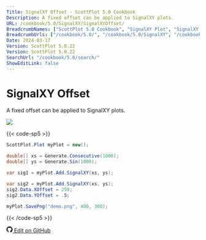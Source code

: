 ```yaml
---
Title: SignalXY Offset - ScottPlot 5.0 Cookbook
Description: A fixed offset can be applied to SignalXY plots.
URL: /cookbook/5.0/SignalXY/SignalXYOffset/
BreadcrumbNames: ["ScottPlot 5.0 Cookbook", "SignalXY Plot", "SignalXY Offset"]
BreadcrumbUrls: ["/cookbook/5.0/", "/cookbook/5.0/SignalXY", "/cookbook/5.0/SignalXY/SignalXYOffset"]
Date: 2024-03-17
Version: ScottPlot 5.0.22
Version: ScottPlot 5.0.22
SearchUrl: "/cookbook/5.0/search/"
ShowEditLink: false
---
```


# SignalXY Offset


A fixed offset can be applied to SignalXY plots.

[![](/cookbook/5.0/images/SignalXYOffset.png?240316205800)](/cookbook/5.0/images/SignalXYOffset.png?240316205800)

{{< code-sp5 >}}

```cs
ScottPlot.Plot myPlot = new();

double[] xs = Generate.Consecutive(1000);
double[] ys = Generate.Sin(1000);

var sig1 = myPlot.Add.SignalXY(xs, ys);

var sig2 = myPlot.Add.SignalXY(xs, ys);
sig2.Data.XOffset = 250;
sig2.Data.YOffset = .5;

myPlot.SavePng("demo.png", 400, 300);

```

{{< /code-sp5 >}}

<a href='https://github.com/ScottPlot/ScottPlot/blob/main/src/ScottPlot5/ScottPlot5%20Cookbook/Recipes/PlotTypes/SignalXY.cs'><svg xmlns="http://www.w3.org/2000/svg" width="16" height="16" fill="currentColor" class="mb-1 bi bi-github" viewBox="0 0 16 16">
  <path d="M8 0C3.58 0 0 3.58 0 8c0 3.54 2.29 6.53 5.47 7.59.4.07.55-.17.55-.38 0-.19-.01-.82-.01-1.49-2.01.37-2.53-.49-2.69-.94-.09-.23-.48-.94-.82-1.13-.28-.15-.68-.52-.01-.53.63-.01 1.08.58 1.23.82.72 1.21 1.87.87 2.33.66.07-.52.28-.87.51-1.07-1.78-.2-3.64-.89-3.64-3.95 0-.87.31-1.59.82-2.15-.08-.2-.36-1.02.08-2.12 0 0 .67-.21 2.2.82.64-.18 1.32-.27 2-.27s1.36.09 2 .27c1.53-1.04 2.2-.82 2.2-.82.44 1.1.16 1.92.08 2.12.51.56.82 1.27.82 2.15 0 3.07-1.87 3.75-3.65 3.95.29.25.54.73.54 1.48 0 1.07-.01 1.93-.01 2.2 0 .21.15.46.55.38A8.01 8.01 0 0 0 16 8c0-4.42-3.58-8-8-8"/>
</svg> Edit on GitHub</a>


